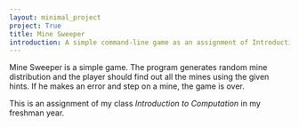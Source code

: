 ```yaml
---
layout: minimal_project
project: True
title: Mine Sweeper
introduction: A simple command-line game as an assignment of Introduction to Computation.
---
```

Mine Sweeper is a simple game. The program generates random mine distribution and the player should find out all
the mines using the given hints. If he makes an error and step on a mine, the game is over.

This is an assignment of my class *Introduction to Computation* in my freshman year.
